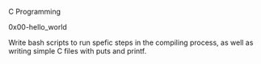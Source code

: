 C Programming

0x00-hello_world

Write bash scripts to run spefic steps in the compiling process, as well as writing simple C files with puts and printf.
